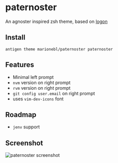 # paternoster
An agnoster inspired zsh theme, based on [logon](https://gist.github.com/Neson/96487ceafd099d96c8d2)

## Install
```shell
antigen theme marionebl/paternoster paternoster
```
## Features
* Minimal left prompt
* `nvm` version on right prompt
* `rvm` version on right prompt
* `git config user.email` on right prompt
* uses `vim-dev-icons` font

## Roadmap
* `jenv` support

## Screenshot
![paternoster screenshot](https://raw.githubusercontent.com/marionebl/paternoster/master/paternoster-screenhost.jpg)
